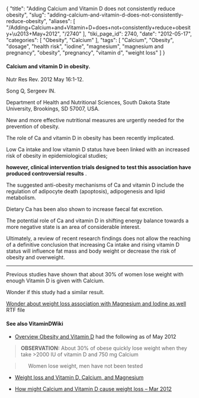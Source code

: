 {
    "title": "Adding Calcium and Vitamin D does not consistently reduce obesity",
    "slug": "adding-calcium-and-vitamin-d-does-not-consistently-reduce-obesity",
    "aliases": [
        "/Adding+Calcium+and+Vitamin+D+does+not+consistently+reduce+obesity+\u2013+May+2012",
        "/2740"
    ],
    "tiki_page_id": 2740,
    "date": "2012-05-17",
    "categories": [
        "Obesity",
        "Calcium"
    ],
    "tags": [
        "Calcium",
        "Obesity",
        "dosage",
        "health risk",
        "iodine",
        "magnesium",
        "magnesium and pregnancy",
        "obesity",
        "pregnancy",
        "vitamin d",
        "weight loss"
    ]
}


#### Calcium and vitamin D in obesity.

Nutr Res Rev. 2012 May 16:1-12. 

Song Q, Sergeev IN.

Department of Health and Nutritional Sciences, South Dakota State University, Brookings, SD 57007, USA.

New and more effective nutritional measures are urgently needed for the prevention of obesity. 

The role of Ca and vitamin D in obesity has been recently implicated. 

Low Ca intake and low vitamin D status have been linked with an increased risk of obesity in epidemiological studies;

 **however, clinical intervention trials designed to test this association have produced controversial results** . 

The suggested anti-obesity mechanisms of Ca and vitamin D include the regulation of adipocyte death (apoptosis), adipogenesis and lipid metabolism. 

Dietary Ca has been also shown to increase faecal fat excretion. 

The potential role of Ca and vitamin D in shifting energy balance towards a more negative state is an area of considerable interest. 

Ultimately, a review of recent research findings does not allow the reaching of a definitive conclusion that increasing Ca intake and rising vitamin D status will influence fat mass and body weight or decrease the risk of obesity and overweight.

---

Previous studies have shown that about 30% of women lose weight with enough Vitamin D is given with Calcium.

Wonder if this study had a similar result.

[Wonder about weight loss association with Magnesium and Iodine as well](https://www.VitaminDWiki.com/tiki-download_file.php?fileId=2060) RTF file

#### See also VitaminDWiki

* [Overview Obesity and Vitamin D](/posts/overview-obesity-and-vitamin-d) had the following as of May 2012

>  **OBSERVATION:**  About 30% of obese quickly lose weight when they take >2000 IU of vitamin D and 750 mg Calcium

> &nbsp; &nbsp; &nbsp;Women lose weight, men have not been tested

* [Weight loss and Vitamin D, Calcium, and Magnesium](/posts/weight-loss-and-vitamin-d-calcium-and-magnesium)

* [How might Calcium and Vitamin D cause weight loss – Mar 2012](/posts/how-might-calcium-and-vitamin-d-cause-weight-loss)